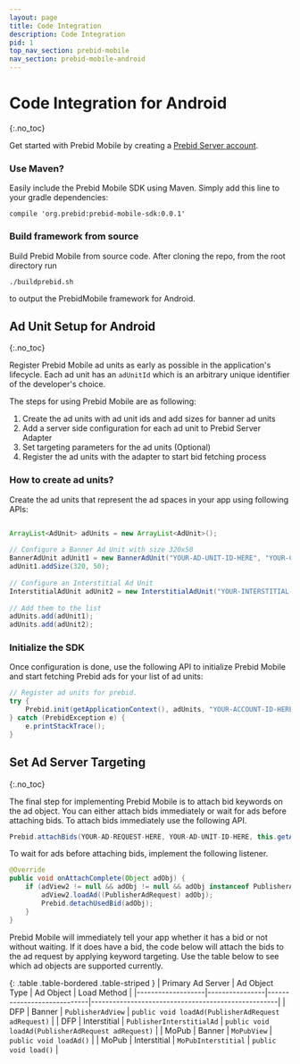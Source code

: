 ```yaml
---
layout: page
title: Code Integration
description: Code Integration
pid: 1
top_nav_section: prebid-mobile
nav_section: prebid-mobile-android
---
```


<div class="bs-docs-section" markdown="1">

# Code Integration for Android

{:.no_toc}

Get started with Prebid Mobile by creating a [Prebid Server account]({{site.github.url}}/prebid-mobile/prebid-mobile-pbs.html).

### Use Maven?

Easily include the Prebid Mobile SDK using Maven. Simply add this line to your gradle dependencies:

```
compile 'org.prebid:prebid-mobile-sdk:0.0.1'
```

### Build framework from source

Build Prebid Mobile from source code. After cloning the repo, from the root directory run

```
./buildprebid.sh
```

to output the PrebidMobile framework for Android.

## Ad Unit Setup for Android
{:.no_toc}

Register Prebid Mobile ad units as early as possible in the application's lifecycle. Each ad unit has an `adUnitId` which is an arbitrary unique identifier of the developer's choice.

The steps for using Prebid Mobile are as following:

1. Create the ad units with ad unit ids and add sizes for banner ad units
2. Add a server side configuration for each ad unit to Prebid Server Adapter
3. Set targeting parameters for the ad units (Optional)
4. Register the ad units with the adapter to start bid fetching process

### How to create ad units?

Create the ad units that represent the ad spaces in your app using following APIs:

```java

ArrayList<AdUnit> adUnits = new ArrayList<AdUnit>();
 
// Configure a Banner Ad Unit with size 320x50
BannerAdUnit adUnit1 = new BannerAdUnit("YOUR-AD-UNIT-ID-HERE", "YOUR-CONFIG-ID-HERE");
adUnit1.addSize(320, 50);
 
// Configure an Interstitial Ad Unit
InterstitialAdUnit adUnit2 = new InterstitialAdUnit("YOUR-INTERSTITIAL-AD-UNIT-ID-HERE", "YOUR-INTERSTITIAL-CONFIG-ID-HERE");
 
// Add them to the list 
adUnits.add(adUnit1);
adUnits.add(adUnit2);

```

### Initialize the SDK

Once configuration is done, use the following API to initialize Prebid Mobile and start fetching Prebid ads for your list of ad units:

```java
// Register ad units for prebid.
try {
    Prebid.init(getApplicationContext(), adUnits, "YOUR-ACCOUNT-ID-HERE");
} catch (PrebidException e) {
    e.printStackTrace();
}
```

## Set Ad Server Targeting
{:.no_toc}

The final step for implementing Prebid Mobile is to attach bid keywords on the ad object. You can either attach bids immediately or wait for ads before attaching bids. To attach bids immediately use the following API.

```java
Prebid.attachBids(YOUR-AD-REQUEST-HERE, YOUR-AD-UNIT-ID-HERE, this.getActivity());
```

To wait for ads before attaching bids, implement the following listener.

```java
@Override
public void onAttachComplete(Object adObj) {
    if (adView2 != null && adObj != null && adObj instanceof PublisherAdRequest) {
        adView2.loadAd((PublisherAdRequest) adObj);
        Prebid.detachUsedBid(adObj);
    }
}
```

Prebid Mobile will immediately tell your app whether it has a bid or not without waiting. If it does have a bid, the code below will attach the bids to the ad request by applying keyword targeting. Use the table below to see which ad objects are supported currently.

{: .table .table-bordered .table-striped }
| Primary Ad Server | Ad Object Type | Ad Object                  | Load Method                                        |
|-------------------|----------------|----------------------------|----------------------------------------------------|
| DFP               | Banner         | `PublisherAdView`          | `public void loadAd(PublisherAdRequest adRequest)` |
| DFP               | Interstitial   | `PublisherInterstitialAd`  | `public void loadAd(PublisherAdRequest adRequest)` |
| MoPub             | Banner         | `MoPubView`                | `public void loadAd()`                             |
| MoPub             | Interstitial   | `MoPubInterstitial`        | `public void load()`                               |



</div>